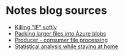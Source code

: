# Notes blog sources

* [Killing "IF" softly](/killing-if-softly)
* [Packing larger files into Azure blobs](/azure-blob-large-files)
* [Producer - consumer file processing](/producer-consumer-file-processing)
* [Statistical analysis while staying at home](/statistical-analysis)
